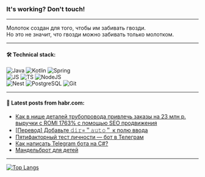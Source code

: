 ### It's working? Don't touch!

---
Молоток создан для того, чтобы им забивать гвозди. <br>
Но это не значит, что гвозди можно забивать только молотком.

---

#### 🛠️ Technical stack:

![Java](https://img.shields.io/badge/Java-informational?logo=Oracle&style=flat&logoColor=white&color=FF4500)
![Kotlin](https://img.shields.io/badge/Kotlin-informational?logo=Kotlin&style=flat&logoColor=white&color=774D97)
![Spring](https://img.shields.io/badge/SpringBoot-informational?logo=SpringBoot&style=flat&logoColor=white&color=6DB33F) <br>
![JS](https://img.shields.io/badge/JS-informational?logo=javaScript&style=flat&logoColor=black&color=F7Df1E)
![TS](https://img.shields.io/badge/TypeScript-informational?logo=typeScript&style=flat&logoColor=black&color=0667A8)
![NodeJS](https://img.shields.io/badge/NodeJS-informational?logo=node.js&style=flat&logoColor=white&color=70A760) <br>
![Nest](https://img.shields.io/badge/NestJS-informational?logo=NestJS&style=flat&logoColor=white&color=E0234E)
![PostgreSQL](https://img.shields.io/badge/PostgreSQL-informational?logo=PostgreSQL&style=flat&logoColor=white&color=DAA520)
![Git](https://img.shields.io/badge/Git-informational?logo=git&style=flat&logoColor=white&color=778899)

___

#### 💬 Latest posts from habr.com:

<!-- BLOG-POST-LIST:START -->
- [Как в нише деталей трубопровода привлечь заказы на 23 млн р. выручки с ROMI 1763% с помощью SEO продвижения](https://habr.com/ru/articles/756846/?utm_source=habrahabr&utm_medium=rss&utm_campaign=756846)
- [[Перевод] Добавьте 𝚍𝚒𝚛=＂𝚊𝚞𝚝𝚘＂ к полю ввода](https://habr.com/ru/articles/756774/?utm_source=habrahabr&utm_medium=rss&utm_campaign=756774)
- [Пятифакторный тест личности — бот в Телеграм](https://habr.com/ru/articles/756826/?utm_source=habrahabr&utm_medium=rss&utm_campaign=756826)
- [Как написать Telegram бота на C#?](https://habr.com/ru/articles/756814/?utm_source=habrahabr&utm_medium=rss&utm_campaign=756814)
- [Мандельброт для детей](https://habr.com/ru/articles/756808/?utm_source=habrahabr&utm_medium=rss&utm_campaign=756808)
<!-- BLOG-POST-LIST:END -->

---
[![Top Langs](https://github-readme-stats-git-master-advtsetting-gmailcom.vercel.app/api/top-langs/?username=zloylis&langs_count=10&hide_title=false&title_color=e6edf3&size_weight=0.5&count_weight=0.5&layout=compact&hide_border=true&theme=dracula)](https://github.com/zloylis)

<!-- ![GitHub stats](https://github-readme-stats-git-master-advtsetting-gmailcom.vercel.app/api?username=zloylis&show_icons=true&hide_border=true&theme=dracula&hide_title=true&include_all_commits=true&count_private=true&hide=contribs&hide_rank=true) -->
